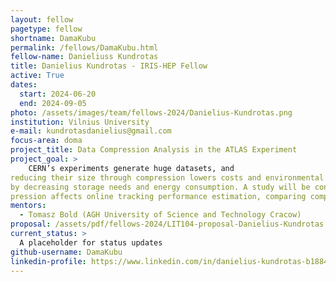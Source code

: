 ```yaml
---
layout: fellow
pagetype: fellow
shortname: DamaKubu
permalink: /fellows/DamaKubu.html
fellow-name: Danieliuss Kundrotas
title: Danielius Kundrotas - IRIS-HEP Fellow
active: True
dates:
  start: 2024-06-20
  end: 2024-09-05
photo: /assets/images/team/fellows-2024/Danielius-Kundrotas.png
institution: Vilnius University
e-mail: kundrotasdanielius@gmail.com
focus-area: doma
project_title: Data Compression Analysis in the ATLAS Experiment
project_goal: >
    CERN’s experiments generate huge datasets, and
reducing their size through compression lowers costs and environmental impact
by decreasing storage needs and energy consumption. A study will be conducted to assess how lossy com-
pression affects online tracking performance estimation, comparing compressed data against uncompressed benchmarks.
mentors:
  - Tomasz Bold (AGH University of Science and Technology Cracow)
proposal: /assets/pdf/fellows-2024/LIT104-proposal-Danielius-Kundrotas.pdf
current_status: >
  A placeholder for status updates
github-username: DamaKubu
linkedin-profile: https://www.linkedin.com/in/danielius-kundrotas-b1884062/
---
```

